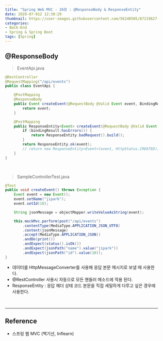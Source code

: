 ```yaml
---
title: "Spring Web MVC - 26장 : @ResponseBody & ResponseEntity"
date: 2020-07-012 12:30:29
thumbnail: https://user-images.githubusercontent.com/56240505/87219627-c1f8af80-c397-11ea-96bb-83c3f59b7229.png
categories:
- Back-End
- Spring & Spring Boot
tags: [Spring]
---
```


## @ResponseBody

> EventApi.java

```java
@RestController
@RequestMapping("/api/events")
public class EventApi {

    @PostMapping
    @ResponseBody
    public Event createEvent(@RequestBody @Valid Event event, BindingResult bindingResult) {
        return event;
    }

    @PostMapping
    public ResponseEntity<Event> createEvent(@RequestBody @Valid Event event, BindingResult bindingResult) {
        if (bindingResult.hasErrors()) {
            return ResponseEntity.badRequest().build();
        }
        return ResponseEntity.ok(event);
        // return new ResponseEntity<Event>(event, HttpStatus.CREATED);
    }
}
```

<br>

> SampleControllerTest.java

```java
@Test
public void createEvent() throws Exception {
    Event event = new Event();
    event.setName("jipark");
    event.setId(10);

    String jsonMessage = objectMapper.writeValueAsString(event);

    this.mockMvc.perform(post("/api/events")
        .contentType(MediaType.APPLICATION_JSON_UTF8)
        .content(jsonMessage)
        .accept(MediaType.APPLICATION_JSON))
        .andDo(print())
        .andExpect(status().isOk())
        .andExpect(jsonPath("name").value("jipark"))
        .andExpect(jsonPath("id").value(10));
}
```

* 데이터를 HttpMessageConverter를 사용해 응답 본문 메시지로 보낼 때 사용한다.
* @RestController 사용시 자동으로 모든 핸들러 메소드에 적용 된다.
* ResponseEntity : 응답 헤더 상태 코드 본문을 직접 세밀하게 다루고 싶은 경우에 사용한다.

<br>

---

## Reference

*	스프링 웹 MVC (백기선, Inflearn)

